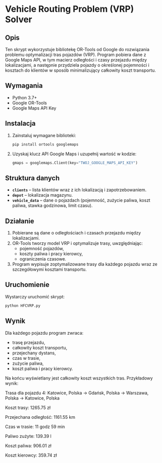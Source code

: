 # Vehicle Routing Problem (VRP) Solver

## Opis

Ten skrypt wykorzystuje bibliotekę OR-Tools od Google do rozwiązania problemu optymalizacji tras pojazdów (VRP). Program pobiera dane z Google Maps API, w tym macierz odległości i czasy przejazdu między lokalizacjami, a następnie przydziela pojazdy o określonej pojemności i kosztach do klientów w sposób minimalizujący całkowity koszt transportu.

## Wymagania

- Python 3.7+
- Google OR-Tools
- Google Maps API Key

## Instalacja

1. Zainstaluj wymagane biblioteki:
   ```sh
   pip install ortools googlemaps
   ```
2. Uzyskaj klucz API Google Maps i uzupełnij wartość w kodzie:
   ```python
   gmaps = googlemaps.Client(key="TWOJ_GOOGLE_MAPS_API_KEY")
   ```

## Struktura danych

- **`clients`** – lista klientów wraz z ich lokalizacją i zapotrzebowaniem.
- **`depot`** – lokalizacja magazynu.
- **`vehicle_data`** – dane o pojazdach (pojemność, zużycie paliwa, koszt paliwa, stawka godzinowa, limit czasu).

## Działanie

1. Pobierane są dane o odległościach i czasach przejazdu między lokalizacjami.
2. OR-Tools tworzy model VRP i optymalizuje trasy, uwzględniając:
   - pojemność pojazdów,
   - koszty paliwa i pracy kierowcy,
   - ograniczenia czasowe.
3. Program wypisuje zoptymalizowane trasy dla każdego pojazdu wraz ze szczegółowymi kosztami transportu.

## Uruchomienie

Wystarczy uruchomić skrypt:
```sh
python HFCVRP.py
```

## Wynik

Dla każdego pojazdu program zwraca:
- trasę przejazdu,
- całkowity koszt transportu,
- przejechany dystans,
- czas w trasie,
- zużycie paliwa,
- koszt paliwa i pracy kierowcy.

Na końcu wyświetlany jest całkowity koszt wszystkich tras.
Przykładowy wynik:

Trasa dla pojazdu 4: Katowice, Polska -> Gdańsk, Polska -> Warszawa, Polska -> Katowice, Polska

Koszt trasy: 1265.75 zł

Przejechana odległość: 1161.55 km

Czas w trasie: 11 godz 59 min

Paliwo zużyte: 139.39 l

Koszt paliwa: 906.01 zł

Koszt kierowcy: 359.74 zł

